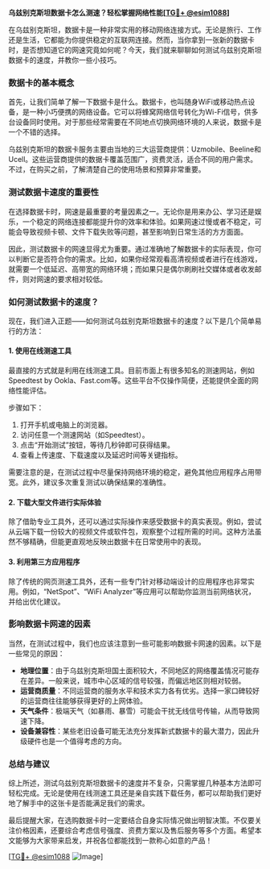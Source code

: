**乌兹别克斯坦数据卡怎么测速？轻松掌握网络性能[[TG💪+ @esim1088](https://t.me/s/esim1088)]**

在乌兹别克斯坦，数据卡是一种非常实用的移动网络连接方式。无论是旅行、工作还是生活，它都能为你提供稳定的互联网连接。然而，当你拿到一张新的数据卡时，是否想知道它的网速究竟如何呢？今天，我们就来聊聊如何测试乌兹别克斯坦数据卡的速度，并教你一些小技巧。

### 数据卡的基本概念

首先，让我们简单了解一下数据卡是什么。数据卡，也叫随身WiFi或移动热点设备，是一种小巧便携的网络设备。它可以将蜂窝网络信号转化为Wi-Fi信号，供多台设备同时使用。对于那些经常需要在不同地点切换网络环境的人来说，数据卡是一个不错的选择。

乌兹别克斯坦的数据卡服务主要由当地的三大运营商提供：Uzmobile、Beeline和Ucell。这些运营商提供的数据卡覆盖范围广，资费灵活，适合不同的用户需求。不过，在购买之前，了解清楚自己的使用场景和预算非常重要。

### 测试数据卡速度的重要性

在选择数据卡时，网速是最重要的考量因素之一。无论你是用来办公、学习还是娱乐，一个稳定的网络连接都能提升你的效率和体验。如果网速过慢或者不稳定，可能会导致视频卡顿、文件下载失败等问题，甚至影响到日常生活的方方面面。

因此，测试数据卡的网速显得尤为重要。通过准确地了解数据卡的实际表现，你可以判断它是否符合你的需求。比如，如果你经常观看高清视频或者进行在线游戏，就需要一个低延迟、高带宽的网络环境；而如果只是偶尔刷刷社交媒体或者收发邮件，则对网速的要求相对较低。

### 如何测试数据卡的速度？

现在，我们进入正题——如何测试乌兹别克斯坦数据卡的速度？以下是几个简单易行的方法：

#### 1. 使用在线测速工具

最直接的方式就是利用在线测速工具。目前市面上有很多知名的测速网站，例如Speedtest by Ookla、Fast.com等。这些平台不仅操作简便，还能提供全面的网络性能评估。

步骤如下：
1. 打开手机或电脑上的浏览器。
2. 访问任意一个测速网站（如Speedtest）。
3. 点击“开始测试”按钮，等待几秒钟即可获得结果。
4. 查看上传速度、下载速度以及延迟时间等关键指标。

需要注意的是，在测试过程中尽量保持网络环境的稳定，避免其他应用程序占用带宽。此外，建议多次重复测试以确保结果的准确性。

#### 2. 下载大型文件进行实际体验

除了借助专业工具外，还可以通过实际操作来感受数据卡的真实表现。例如，尝试从云端下载一份较大的视频文件或软件包，观察整个过程所需的时间。这种方法虽然不够精确，但能更直观地反映出数据卡在日常使用中的表现。

#### 3. 利用第三方应用程序

除了传统的网页测速工具外，还有一些专门针对移动端设计的应用程序也非常实用。例如，“NetSpot”、“WiFi Analyzer”等应用可以帮助你监测当前网络状况，并给出优化建议。

### 影响数据卡网速的因素

当然，在测试过程中，我们也应该注意到一些可能影响数据卡网速的因素。以下是一些常见的原因：

- **地理位置**：由于乌兹别克斯坦国土面积较大，不同地区的网络覆盖情况可能存在差异。一般来说，城市中心区域的信号较强，而偏远地区则相对较弱。
- **运营商质量**：不同运营商的服务水平和技术实力各有优劣。选择一家口碑较好的运营商往往能够获得更好的上网体验。
- **天气条件**：极端天气（如暴雨、暴雪）可能会干扰无线信号传输，从而导致网速下降。
- **设备兼容性**：某些老旧设备可能无法充分发挥新式数据卡的最大潜力，因此升级硬件也是一个值得考虑的方向。

### 总结与建议

综上所述，测试乌兹别克斯坦数据卡的速度并不复杂，只需掌握几种基本方法即可轻松完成。无论是使用在线测速工具还是亲自实践下载任务，都可以帮助我们更好地了解手中的这张卡是否能满足我们的需求。

最后提醒大家，在选购数据卡时一定要结合自身实际情况做出明智决策。不仅要关注价格因素，还要综合考虑信号强度、资费方案以及售后服务等多个方面。希望本文能够为大家带来启发，并祝各位都能找到一款称心如意的产品！

[[TG💪+ @esim1088](https://t.me/s/esim1088) ![Image](https://i.postimg.cc/4NQfJmqS/Snipaste-2025-05-13-00-14-12.png)]